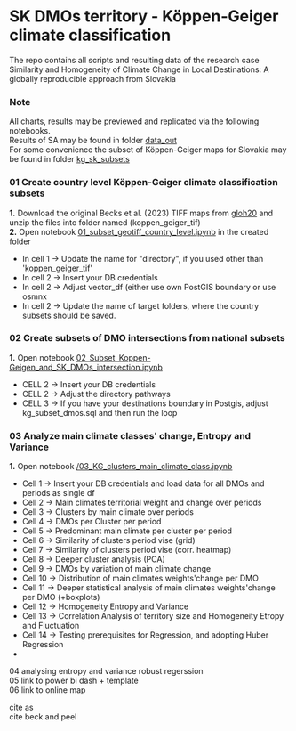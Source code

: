 # SK DMOs territory - Köppen-Geiger climate classification
The repo contains all scripts and resulting data of the research case <br>
Similarity and Homogeneity of Climate Change in Local Destinations: A globally reproducible approach from Slovakia

### Note<br>
All charts, results may be previewed and replicated via the following notebooks. <br>
Results of SA may be found in folder [data_out](./data_out/) <br>
For some convenience the subset of Köppen-Geiger maps for Slovakia may be found in folder [kg_sk_subsets](./kg_sk_subsets) <br>

### 01 Create country level Köppen-Geiger climate classification subsets<br>
**1.** Download the original Becks et al. (2023) TIFF maps from <a href = "https://www.gloh2o.org/koppen/">gloh20</a> and unzip the files into folder named (koppen_geiger_tif) <br>
**2.** Open notebook [01_subset_geotiff_country_level.ipynb](./01_subset_geotiff_country_level.ipynb) in the created folder<be>
- In cell 1 -> Update the name for "directory", if you used other than 'koppen_geiger_tif'
- In cell 2 -> Insert your DB credentials
- In cell 2 -> Adjust vector_df (either use own PostGIS boundary or use osmnx  
- In cell 2 -> Update the name of target folders, where the country subsets should be saved.

### 02 Create subsets of DMO intersections from national subsets <br>
**1.** Open notebook [02_Subset_Koppen-Geigen_and_SK_DMOs_intersection.ipynb](./02_Subset_Koppen-Geigen_and_SK_DMOs_intersection.ipynb)
- CELL 2 -> Insert your DB credentials
- CELL 2 -> Adjust the directory pathways
- CELL 3 -> If you have your destinations boundary in Postgis, adjust kg_subset_dmos.sql and then run the loop

### 03 Analyze main climate classes' change, Entropy and Variance  <br>
**1.** Open notebook [/03_KG_clusters_main_climate_class.ipynb](./03_KG_clusters_main_climate_class.ipynb) <br>
- Cell 1 -> Insert your DB credentials and load data for all DMOs and periods as single df
- Cell 2 -> Main climates territorial weight and change over periods
- Cell 3 -> Clusters by main climate over periods
- Cell 4 -> DMOs per Cluster per period 
- Cell 5 -> Predominant main climate per cluster per period
- Cell 6 -> Similarity of clusters period vise (grid)
- Cell 7 -> Similarity of clusters period vise (corr. heatmap)
- Cell 8 -> Deeper cluster analysis (PCA)
- Cell 9 -> DMOs by variation of main climate change
- Cell 10 -> Distribution of main climates weights'change per DMO
- Cell 11 -> Deeper statistical analysis of main climates weights'change per DMO (+boxplots)
- Cell 12 -> Homogeneity Entropy and Variance
- Cell 13 -> Correlation Analysis of territory size and Homogeneity Etropy and Fluctuation
- Cell 14 -> Testing prerequisites for Regression, and adopting Huber Regression
-  
04 analysing entropy and variance robust regerssion <br>
05 link to power bi dash + template <br>
06 link to online map <br>

cite as <br>
cite beck and peel <br>

